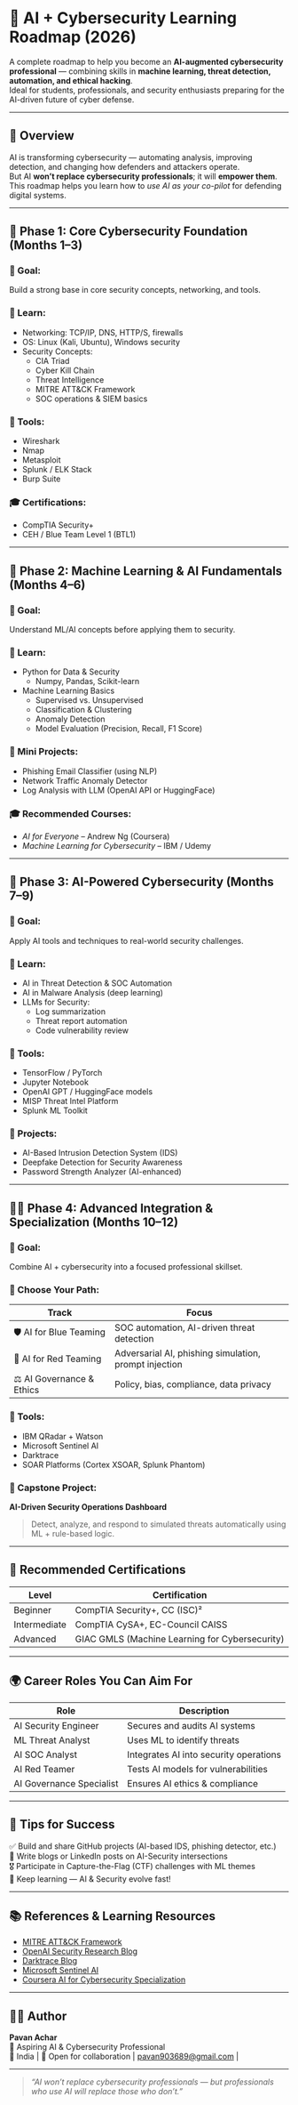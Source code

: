 # 🧠 AI + Cybersecurity Learning Roadmap (2026)

A complete roadmap to help you become an **AI-augmented cybersecurity professional** — combining skills in **machine learning, threat detection, automation, and ethical hacking**.  
Ideal for students, professionals, and security enthusiasts preparing for the AI-driven future of cyber defense.

---

## 🚀 Overview

AI is transforming cybersecurity — automating analysis, improving detection, and changing how defenders and attackers operate.  
But AI **won’t replace cybersecurity professionals**; it will **empower them**.  
This roadmap helps you learn how to *use AI as your co-pilot* for defending digital systems.

---

## 🧭 Phase 1: Core Cybersecurity Foundation (Months 1–3)

### 🎯 Goal:
Build a strong base in core security concepts, networking, and tools.

### 📘 Learn:
- Networking: TCP/IP, DNS, HTTP/S, firewalls  
- OS: Linux (Kali, Ubuntu), Windows security  
- Security Concepts:  
  - CIA Triad  
  - Cyber Kill Chain  
  - Threat Intelligence  
  - MITRE ATT&CK Framework  
  - SOC operations & SIEM basics  

### 🧰 Tools:
- Wireshark  
- Nmap  
- Metasploit  
- Splunk / ELK Stack  
- Burp Suite  

### 🎓 Certifications:
- CompTIA Security+  
- CEH / Blue Team Level 1 (BTL1)

---

## 🤖 Phase 2: Machine Learning & AI Fundamentals (Months 4–6)

### 🎯 Goal:
Understand ML/AI concepts before applying them to security.

### 📘 Learn:
- Python for Data & Security  
  - Numpy, Pandas, Scikit-learn  
- Machine Learning Basics  
  - Supervised vs. Unsupervised  
  - Classification & Clustering  
  - Anomaly Detection  
  - Model Evaluation (Precision, Recall, F1 Score)

### 🧠 Mini Projects:
- Phishing Email Classifier (using NLP)  
- Network Traffic Anomaly Detector  
- Log Analysis with LLM (OpenAI API or HuggingFace)

### 🎓 Recommended Courses:
- *AI for Everyone* – Andrew Ng (Coursera)  
- *Machine Learning for Cybersecurity* – IBM / Udemy

---

## 🧩 Phase 3: AI-Powered Cybersecurity (Months 7–9)

### 🎯 Goal:
Apply AI tools and techniques to real-world security challenges.

### 📘 Learn:
- AI in Threat Detection & SOC Automation  
- AI in Malware Analysis (deep learning)  
- LLMs for Security:
  - Log summarization  
  - Threat report automation  
  - Code vulnerability review  

### 🧰 Tools:
- TensorFlow / PyTorch  
- Jupyter Notebook  
- OpenAI GPT / HuggingFace models  
- MISP Threat Intel Platform  
- Splunk ML Toolkit  

### 🧠 Projects:
- AI-Based Intrusion Detection System (IDS)  
- Deepfake Detection for Security Awareness  
- Password Strength Analyzer (AI-enhanced)

---

## 🧑‍💻 Phase 4: Advanced Integration & Specialization (Months 10–12)

### 🎯 Goal:
Combine AI + cybersecurity into a focused professional skillset.

### 🧭 Choose Your Path:
| Track | Focus |
|-------|--------|
| 🛡️ AI for Blue Teaming | SOC automation, AI-driven threat detection |
| 🧨 AI for Red Teaming | Adversarial AI, phishing simulation, prompt injection |
| ⚖️ AI Governance & Ethics | Policy, bias, compliance, data privacy |

### 🧰 Tools:
- IBM QRadar + Watson  
- Microsoft Sentinel AI  
- Darktrace  
- SOAR Platforms (Cortex XSOAR, Splunk Phantom)

### 🧠 Capstone Project:
**AI-Driven Security Operations Dashboard**  
> Detect, analyze, and respond to simulated threats automatically using ML + rule-based logic.

---

## 🧩 Recommended Certifications

| Level | Certification |
|--------|---------------|
| Beginner | CompTIA Security+, CC (ISC)² |
| Intermediate | CompTIA CySA+, EC-Council CAISS |
| Advanced | GIAC GMLS (Machine Learning for Cybersecurity) |

---

## 🌍 Career Roles You Can Aim For

| Role | Description |
|------|--------------|
| AI Security Engineer | Secures and audits AI systems |
| ML Threat Analyst | Uses ML to identify threats |
| AI SOC Analyst | Integrates AI into security operations |
| AI Red Teamer | Tests AI models for vulnerabilities |
| AI Governance Specialist | Ensures AI ethics & compliance |

---

## 🧠 Tips for Success

✅ Build and share GitHub projects (AI-based IDS, phishing detector, etc.)  
💬 Write blogs or LinkedIn posts on AI-Security intersections  
🎖️ Participate in Capture-the-Flag (CTF) challenges with ML themes  
🚀 Keep learning — AI & Security evolve fast!

---

## 📚 References & Learning Resources

- [MITRE ATT&CK Framework](https://attack.mitre.org/)  
- [OpenAI Security Research Blog](https://openai.com/research)  
- [Darktrace Blog](https://darktrace.com/blog)  
- [Microsoft Sentinel AI](https://learn.microsoft.com/en-us/azure/sentinel/)  
- [Coursera AI for Cybersecurity Specialization](https://www.coursera.org/specializations/ai-for-cybersecurity)

---

## 🧑‍💻 Author
**Pavan Achar**  
🚀 Aspiring AI & Cybersecurity Professional  
📍 India | 💼 Open for collaboration | pavan903689@gmail.com |  

---

> *“AI won’t replace cybersecurity professionals — but professionals who use AI will replace those who don’t.”*
